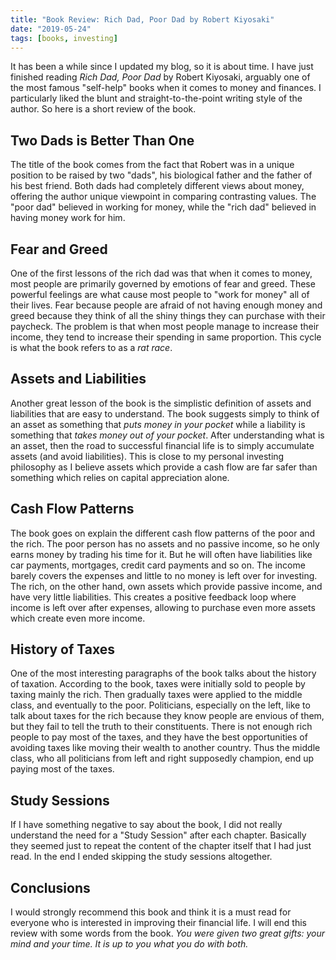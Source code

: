```yaml
---
title: "Book Review: Rich Dad, Poor Dad by Robert Kiyosaki"
date: "2019-05-24"
tags: [books, investing]
---
```


It has been a while since I updated my blog, so it is about time. I have just finished reading *Rich Dad, Poor Dad* by Robert Kiyosaki, arguably one of the most famous "self-help" books when it comes to money and finances. I particularly liked the blunt and straight-to-the-point writing style of the author. So here is a short review of the book.

## Two Dads is Better Than One

The title of the book comes from the fact that Robert was in a unique position to be raised by two "dads", his biological father and the father of his best friend. Both dads had completely different views about money, offering the author unique viewpoint in comparing contrasting values. The "poor dad" believed in working for money, while the "rich dad" believed in having money work for him.

## Fear and Greed

One of the first lessons of the rich dad was that when it comes to money, most people are primarily governed by emotions of fear and greed. These powerful feelings are what cause most people to "work for money" all of their lives. Fear because people are afraid of not having enough money and greed because they think of all the shiny things they can purchase with their paycheck. The problem is that when most people manage to increase their income, they tend to increase their spending in same proportion. This cycle is what the book refers to as a *rat race*.

## Assets and Liabilities

Another great lesson of the book is the simplistic definition of assets and liabilities that are easy to understand. The book suggests simply to think of an asset as something that *puts money in your pocket* while a liability is something that *takes money out of your pocket*. After understanding what is an asset, then the road to successful financial life is to simply accumulate assets (and avoid liabilities). This is close to my personal investing philosophy as I believe assets which provide a cash flow are far safer than something which relies on capital appreciation alone.

## Cash Flow Patterns

The book goes on explain the different cash flow patterns of the poor and the rich. The poor person has no assets and no passive income, so he only earns money by trading his time for it. But he will often have liabilities like car payments, mortgages, credit card payments and so on. The income barely covers the expenses and little to no money is left over for investing. The rich, on the other hand, own assets which provide passive income, and have very little liabilities. This creates a positive feedback loop where income is left over after expenses, allowing to purchase even more assets which create even more income.

## History of Taxes

One of the most interesting paragraphs of the book talks about the history of taxation. According to the book, taxes were initially sold to people by taxing mainly the rich. Then gradually taxes were applied to the middle class, and eventually to the poor. Politicians, especially on the left, like to talk about taxes for the rich because they know people are envious of them, but they fail to tell the truth to their constituents. There is not enough rich people to pay most of the taxes, and they have the best opportunities of avoiding taxes like moving their wealth to another country. Thus the middle class, who all politicians from left and right supposedly champion, end up paying most of the taxes.

## Study Sessions

If I have something negative to say about the book, I did not really understand the need for a "Study Session" after each chapter. Basically they seemed just to repeat the content of the chapter itself that I had just read. In the end I ended skipping the study sessions altogether.

## Conclusions

I would strongly recommend this book and think it is a must read for everyone who is interested in improving their financial life. I will end this review with some words from the book. *You were given two great gifts: your mind and your time. It is up to you what you do with both.*

